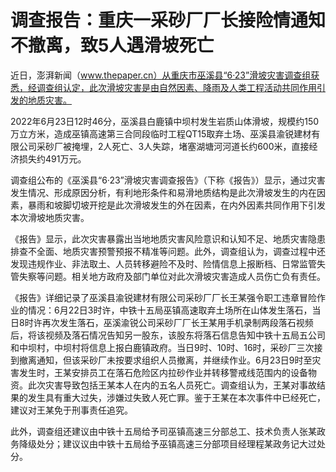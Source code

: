 # 调查报告：重庆一采砂厂厂长接险情通知不撤离，致5人遇滑坡死亡

近日，澎湃新闻（www.thepaper.cn）从重庆市巫溪县“6·23”滑坡灾害调查组获悉，经调查组认定，此次滑坡灾害是由自然因素、降雨及人类工程活动共同作用引发的地质灾害。

2022年6月23日12时46分，巫溪县白鹿镇中坝村发生岩质山体滑坡，规模约150万立方米，造成巫镇高速第三合同段临时工程QT15取弃土场、巫溪县渝锐建材有限公司采砂厂被掩埋，2人死亡、3人失踪，堵塞湖塘河河道长约600米，直接经济损失约491万元。

调查组公布的《巫溪县“6·23”滑坡灾害调查报告》（下称《报告》）显示，通过灾害发生情况、形成原因分析，有利地形条件和易滑地质结构是此次滑坡发生的内在因素，暴雨和坡脚切坡开挖是此次滑坡发生的外在因素，在内外因素共同作用下引发本次滑坡地质灾害。

《报告》显示，此次灾害暴露出当地地质灾害风险意识和认知不足、地质灾害隐患排查不全面、地质灾害预警预报不精准等问题。此外，调查组认为，调查过程中还发现违规作业、非法取土、人员转移避险不及时、险情信息上报断档、日常监管失管失察等问题。相关地方政府及部门单位对此次滑坡灾害造成人员伤亡负有责任。

《报告》详细记录了巫溪县渝锐建材有限公司采砂厂厂长王某强令职工违章冒险作业的情况：6月22日3时许，中铁十五局巫镇高速取弃土场所在山体发生落石，当日8时许再次发生落石，巫溪渝锐公司采砂厂厂长王某用手机录制两段落石视频后，将该视频及落石情况告知另一股东，该股东将落石信息告知中铁十五局五公司和中坝村，中坝村将信息上报白鹿镇政府。当日9时、10时、16时，采砂厂三次接到撤离通知，但该采砂厂未按要求组织人员撤离，并继续作业。6月23日9时至灾害发生时，王某安排员工在落石危险区内拉砂作业并转移警戒线范围内的设备物资。此次灾害导致包括王某本人在内的五名人员死亡。调查组认为，王某对事故结果的发生具有重大过失，涉嫌过失致人死亡罪。鉴于王某在本次事件中已经死亡，建议对王某免于刑事责任追究。

此外，调查组还建议由中铁十五局给予司巫镇高速三分部总工、技术负责人张某政务降级处分；建议议由中铁十五局给予巫镇高速三分部项目经理程某政务记大过处分。

